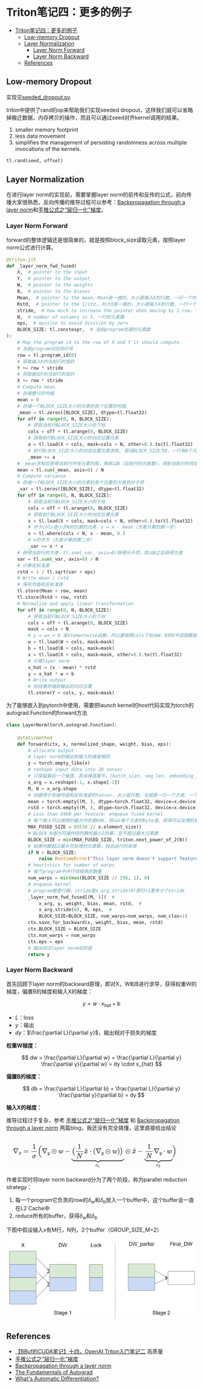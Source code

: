 # Triton笔记四：更多的例子

- [Triton笔记四：更多的例子](#triton笔记四更多的例子)
  - [Low-memory Dropout](#low-memory-dropout)
  - [Layer Normalization](#layer-normalization)
    - [Layer Norm Forward](#layer-norm-forward)
    - [Layer Norm Backward](#layer-norm-backward)
  - [References](#references)

## Low-memory Dropout

实现见[seeded_dropout.py](../triton-examples/03.dropout/seeded_dropout.py)

triton中提供了rand的op来帮助我们实现seeded dropout，这样我们就可以省略掉搬迁数据，内存拷贝的操作，而且可以通过seed对齐kernel调用的结果。

1. smaller memory footprint
2. less data movement
3. simplifies the management of persisting randomness across multiple invocations of the kernels.

```python
tl.rand(seed, offset)
```

## Layer Normalization

在进行layer norm的实现前，需要掌握layer norm的前传和反传的公式，前向传播大家很熟悉，反向传播的推导过程可以参考：[Backpropagation through a layer norm](https://liorsinai.github.io/mathematics/2022/05/18/layernorm.html)和[手推公式之“层归一化”梯度](https://developer.aliyun.com/article/978388)。

### Layer Norm Forward

forward的整体逻辑还是很简单的，就是按照block_size读取元素，按照layer norm公式进行计算。

```python
@triton.jit
def _layer_norm_fwd_fused(
    X,  # pointer to the input
    Y,  # pointer to the output
    W,  # pointer to the weights
    B,  # pointer to the biases
    Mean,  # pointer to the mean，Mean是一维的，大小是输入X的行数，一行一个均值
    Rstd,  # pointer to the 1/std，，Rstd是一维的，大小是输入X的行数，一行一个反标准差
    stride,  # how much to increase the pointer when moving by 1 row，一行的stride
    N,  # number of columns in X，一行的元素数
    eps,  # epsilon to avoid division by zero
    BLOCK_SIZE: tl.constexpr,  # 当前program处理的元素数
):
    # Map the program id to the row of X and Y it should compute.
    # 当前program对应的行号
    row = tl.program_id(0)
    # 获取输入X的当前行的指针
    Y += row * stride
    # 获取输出Y的当前行的指针
    X += row * stride
    # Compute mean
    # 存储整行的均值
    mean = 0
    # 存储一个BLOCK_SIZE大小的元素的各个位置的均值
    _mean = tl.zeros([BLOCK_SIZE], dtype=tl.float32)
    for off in range(0, N, BLOCK_SIZE):
        # 获取当前行BLOCK_SIZE大小的下标
        cols = off + tl.arange(0, BLOCK_SIZE)
        # 获取前行BLOCK_SIZE大小的对应位置元素
        a = tl.load(X + cols, mask=cols < N, other=0.).to(tl.float32)
        # 前行BLOCK_SIZE大小的对应位置元素求和, 假设BLOCK_SIZE为3，一行有6个元素，则_mean的计算过程为[1, 2, 3] + [2, 3, 4] = [3, 5, 7]
        _mean += a
    # _mean求和后获得当前行所有元素的和，再除以N（当前行的元素数），得到当前行的均值
    mean = tl.sum(_mean, axis=0) / N
    # Compute variance
    # 存储一个BLOCK_SIZE大小的元素的各个位置的方差到分子项
    _var = tl.zeros([BLOCK_SIZE], dtype=tl.float32)
    for off in range(0, N, BLOCK_SIZE):
        # 获取当前行BLOCK_SIZE大小的下标
        cols = off + tl.arange(0, BLOCK_SIZE)
        # 获取前行BLOCK_SIZE大小的对应位置元素
        x = tl.load(X + cols, mask=cols < N, other=0.).to(tl.float32)
        # 对于cols值小于N的位置的元素，x = x - mean（方差计算的第一步）
        x = tl.where(cols < N, x - mean, 0.)
        # x的平方（方差计算的第二步）
        _var += x * x
    # 获得当前行的方差，tl.sum(_var, axis=0)获得分子项，除以N之后获得方差
    var = tl.sum(_var, axis=0) / N
    # 计算反标准差
    rstd = 1 / tl.sqrt(var + eps)
    # Write mean / rstd
    # 保存均值和反标准差
    tl.store(Mean + row, mean)
    tl.store(Rstd + row, rstd)
    # Normalize and apply linear transformation
    for off in range(0, N, BLOCK_SIZE):
        # 获取当前行BLOCK_SIZE大小的下标
        cols = off + tl.arange(0, BLOCK_SIZE)
        mask = cols < N
        # y = wx + b 是elementwise运算，所以要按照cols下标从W、B和X中读取数据
        w = tl.load(W + cols, mask=mask)
        b = tl.load(B + cols, mask=mask)
        x = tl.load(X + cols, mask=mask, other=0.).to(tl.float32)
        # 计算layer norm
        x_hat = (x - mean) * rstd
        y = x_hat * w + b
        # Write output
        # 将结果存储到输出的对应位置
        tl.store(Y + cols, y, mask=mask)
```

为了能够嵌入到pytorch中使用，需要把launch kernel的host代码实现为torch的autograd.Function的forward方法

```python
class LayerNorm(torch.autograd.Function):

    @staticmethod
    def forward(ctx, x, normalized_shape, weight, bias, eps):
        # allocate output
        # layer norm的输出和输入的维度相同
        y = torch.empty_like(x)
        # reshape input data into 2D tensor
        # 只保留最后一个维度，其余维度展平，[batch_size, seq_len, embedding_size] -> [batch_size * seq_len, embedding_size]
        x_arg = x.reshape(-1, x.shape[-1])
        M, N = x_arg.shape
        # 创建用于存储均值和反标准差的tensor，大小是行数，也就是一行一个方差、一个反标准差
        mean = torch.empty((M, ), dtype=torch.float32, device=x.device)
        rstd = torch.empty((M, ), dtype=torch.float32, device=x.device)
        # Less than 64KB per feature: enqueue fused kernel
        # 每个输入可以使用的最大内存是64K，除以x每个元素的byte值，获得可以处理的最大元素数。
        MAX_FUSED_SIZE = 65536 // x.element_size()
        # BLOCK_N值为可操作的列数的最小2的幂，且不超过最大元素数
        BLOCK_SIZE = min(MAX_FUSED_SIZE, triton.next_power_of_2(N))
        # 如果列数超过最大可处理的元素数，抛出运行时异常
        if N > BLOCK_SIZE:
            raise RuntimeError("This layer norm doesn't support feature dim >= 64KB.")
        # heuristics for number of warps
        # 每个program中并行线程束的数量
        num_warps = min(max(BLOCK_SIZE // 256, 1), 8)
        # enqueue kernel
        # program数是行数，stride是x_arg.stride(0)即行+1要多少个stride
        _layer_norm_fwd_fused[(M, )](  #
            x_arg, y, weight, bias, mean, rstd,  #
            x_arg.stride(0), N, eps,  #
            BLOCK_SIZE=BLOCK_SIZE, num_warps=num_warps, num_ctas=1)
        ctx.save_for_backward(x, weight, bias, mean, rstd)
        ctx.BLOCK_SIZE = BLOCK_SIZE
        ctx.num_warps = num_warps
        ctx.eps = eps
        # 输出经过layer norm后的值
        return y
```

### Layer Norm Backward

首先回顾下layer norm的backward原理，即对X，W和B进行求导，获得权重W的梯度，偏置B的梯度和输入X的梯度：

$$
y = w \cdot x_{hat} +b
$$

- $L$：loss
- $y$：输出
- $dy$：$\frac{\partial L}{\partial y}$，输出相对于损失的梯度

**权重W梯度：**

$$
dw = \frac{\partial L}{\partial w} = \frac{\partial L}{\partial y} \frac{\partial y}{\partial w} = dy \cdot x_{hat}
$$

**偏置B的梯度：**

$$
db = \frac{\partial L}{\partial b} = \frac{\partial L}{\partial y} \frac{\partial y}{\partial b} = dy
$$

**输入X的梯度：**

推导过程过于复杂，参考 [手推公式之“层归一化”梯度](https://developer.aliyun.com/article/978388) 和 [Backpropagation through a layer norm](https://liorsinai.github.io/mathematics/2022/05/18/layernorm.html) 两篇blog，我还没有完全搞懂，这里直接给出结论

![layer norm x gradient](../.images/layer%20norm%20x%20gradient.png)

作者实现时将layer norm backward分为了两个阶段，称为parallel reduction strategy：

1. 每一个program它负责的row的$\delta_w$和$\delta_b$放入一个buffer中，这个buffer会一直在L2 Cache中
2. reduce所有的buffer，获得$\delta_w$和$\delta_b$

下图中假设输入x有M行，N列，2个buffer（GROUP_SIZE_M=2）

![layer norm two stage.png](../.images/layer%20norm%20two%20stage.png)

## References

- [【BBuf的CUDA笔记】十四，OpenAI Triton入门笔记二](https://zhuanlan.zhihu.com/p/682343740) 高质量
- [手推公式之“层归一化”梯度](https://developer.aliyun.com/article/978388)
- [Backpropagation through a layer norm](https://liorsinai.github.io/mathematics/2022/05/18/layernorm.html)
- [The Fundamentals of Autograd](https://pytorch.org/tutorials/beginner/introyt/autogradyt_tutorial.html#the-fundamentals-of-autograd)
- [What's Automatic Differentiation?](https://huggingface.co/blog/andmholm/what-is-automatic-differentiation)